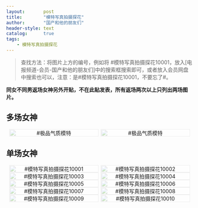 ```yaml
---
layout:       post
title:        "模特写真拍摄探花"
author:       "国产和他的朋友们"
header-style: text
catalog:      true
tags:
    - 模特写真拍摄探花
---
```


> 查找方法：将图片上方的编号，例如将 #模特写真拍摄探花10001，放入[电报频道-会员-国产和他的朋友们]中的搜索框搜索即可，或者放入会员网盘中搜索也可以，注意：是#模特写真拍摄探花10001，不要忘了#。

**同女不同男返场女神另外开贴，不在此贴发表，所有返场两次以上只列出两场图片。**

## 多场女神

<div style="display: flex; justify-content: center;">
    <div style="position: relative; width: 48%; margin-right: 1%;">
        <img src="https://tanhuawanrenmigroup.top/motexiezhenpaishe/motexiezhenpaishe20001.jpg" style="width: 100%;" />
        <div style="position: absolute; top: 0; left: 0; width: 100%; text-align: center; background-color: rgba(255,255,255,0.7); font-size: 14px;">
            #极品气质模特
        </div>
    </div>
    <div style="position: relative; width: 48%;">
        <img src="https://tanhuawanrenmigroup.top/motexiezhenpaishe/motexiezhenpaishe20002.jpg" style="width: 100%;" />
        <div style="position: absolute; top: 0; left: 0; width: 100%; text-align: center; background-color: rgba(255,255,255,0.7); font-size: 14px;">
            #极品气质模特
        </div>
    </div>
</div>

## 单场女神

<div style="display: flex; justify-content: center;">
    <div style="position: relative; width: 48%; margin-right: 1%;">
        <img src="https://tanhuawanrenmigroup.top/motexiezhenpaishe/motexiezhenpaishe10001.jpg" style="width: 100%;" />
        <div style="position: absolute; top: 0; left: 0; width: 100%; text-align: center; background-color: rgba(255,255,255,0.7); font-size: 14px;">
            #模特写真拍摄探花10001
        </div>
    </div>
    <div style="position: relative; width: 48%;">
        <img src="https://tanhuawanrenmigroup.top/motexiezhenpaishe/motexiezhenpaishe10002.jpg" style="width: 100%;" />
        <div style="position: absolute; top: 0; left: 0; width: 100%; text-align: center; background-color: rgba(255,255,255,0.7); font-size: 14px;">
            #模特写真拍摄探花10002
        </div>
    </div>
</div>

<div style="display: flex; justify-content: center;">
    <div style="position: relative; width: 48%; margin-right: 1%;">
        <img src="https://tanhuawanrenmigroup.top/motexiezhenpaishe/motexiezhenpaishe10003.jpg" style="width: 100%;" />
        <div style="position: absolute; top: 0; left: 0; width: 100%; text-align: center; background-color: rgba(255,255,255,0.7); font-size: 14px;">
            #模特写真拍摄探花10003
        </div>
    </div>
    <div style="position: relative; width: 48%;">
        <img src="https://tanhuawanrenmigroup.top/motexiezhenpaishe/motexiezhenpaishe10004.jpg" style="width: 100%;" />
        <div style="position: absolute; top: 0; left: 0; width: 100%; text-align: center; background-color: rgba(255,255,255,0.7); font-size: 14px;">
            #模特写真拍摄探花10004
        </div>
    </div>
</div>

<div style="display: flex; justify-content: center;">
    <div style="position: relative; width: 48%; margin-right: 1%;">
        <img src="https://tanhuawanrenmigroup.top/motexiezhenpaishe/motexiezhenpaishe10005.jpg" style="width: 100%;" />
        <div style="position: absolute; top: 0; left: 0; width: 100%; text-align: center; background-color: rgba(255,255,255,0.7); font-size: 14px;">
            #模特写真拍摄探花10005
        </div>
    </div>
    <div style="position: relative; width: 48%;">
        <img src="https://tanhuawanrenmigroup.top/motexiezhenpaishe/motexiezhenpaishe10006.jpg" style="width: 100%;" />
        <div style="position: absolute; top: 0; left: 0; width: 100%; text-align: center; background-color: rgba(255,255,255,0.7); font-size: 14px;">
            #模特写真拍摄探花10006
        </div>
    </div>
</div>

<div style="display: flex; justify-content: center;">
    <div style="position: relative; width: 48%; margin-right: 1%;">
        <img src="https://tanhuawanrenmigroup.top/motexiezhenpaishe/motexiezhenpaishe10007.jpg" style="width: 100%;" />
        <div style="position: absolute; top: 0; left: 0; width: 100%; text-align: center; background-color: rgba(255,255,255,0.7); font-size: 14px;">
            #模特写真拍摄探花10007
        </div>
    </div>
    <div style="position: relative; width: 48%;">
        <img src="https://tanhuawanrenmigroup.top/motexiezhenpaishe/motexiezhenpaishe10008.jpg" style="width: 100%;" />
        <div style="position: absolute; top: 0; left: 0; width: 100%; text-align: center; background-color: rgba(255,255,255,0.7); font-size: 14px;">
            #模特写真拍摄探花10008
        </div>
    </div>
</div>

<div style="display: flex; justify-content: center;">
    <div style="position: relative; width: 48%; margin-right: 1%;">
        <img src="https://tanhuawanrenmigroup.top/motexiezhenpaishe/motexiezhenpaishe10009.jpg" style="width: 100%;" />
        <div style="position: absolute; top: 0; left: 0; width: 100%; text-align: center; background-color: rgba(255,255,255,0.7); font-size: 14px;">
            #模特写真拍摄探花10009
        </div>
    </div>
    <div style="position: relative; width: 48%;">
        <img src="https://tanhuawanrenmigroup.top/motexiezhenpaishe/motexiezhenpaishe10010.jpg" style="width: 100%;" />
        <div style="position: absolute; top: 0; left: 0; width: 100%; text-align: center; background-color: rgba(255,255,255,0.7); font-size: 14px;">
            #模特写真拍摄探花10010
        </div>
    </div>
</div>



